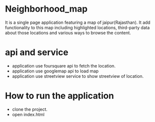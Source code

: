 # Neighborhood_map
It is a single page application featuring a map of jaipur(Rajasthan). It add functionality to this map including highlighted locations, third-party data about those locations and various ways to browse the content.

# api and service
* application use foursquare api to fetch the location.
* application use googlemap api to load map
* application use streetview service to show streetview of location.

# How to run the application
* clone the project.
* open index.html
